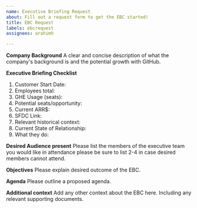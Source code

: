 ```yaml
---
name: Executive Briefing Request
about: Fill out a request form to get the EBC started!
title: EBC Request
labels: ebcrequest
assignees: arahimh

---
```


**Company Background**
A clear and concise description of what the company's background is and the potential growth with GitHub.

**Executive Briefing Checklist**

1. Customer Start Date:
2. Employees total:
3. GHE Usage (seats):
4. Potential seats/opportunity:
5. Current ARR$:
6. SFDC Link:
7. Relevant historical context:
8. Current State of Relationship:
9. What they do:

**Desired Audience present**
Please list the members of the executive team you would like in attendance please be sure to list 2-4 in case desired members cannot attend.

**Objectives**
Please explain desired outcome of the EBC.

**Agenda**
Please outline a proposed agenda. 


**Additional context**
Add any other context about the EBC here. Including any relevant supporting documents.
